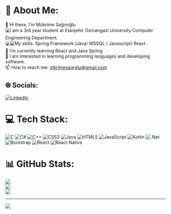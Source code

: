 # 💫 About Me:
👋 Hi there, I’m Mükrime Sağıroğlu<br>💻I am a 3rd year student at Eskişehir Osmangazi University Computer Engineering Department.<br>💻💻My skills: Spring Framework /Java/ MSSQL / Javascript/ React .<br>🌱 I’m currently learning React and Java Spring<br>👀 I am interested in learning programming languages and developing software.<br>📫 How to reach me: mkrimesagrglu@gmail.com

## 🌐 Socials:
[![LinkedIn](https://img.shields.io/badge/LinkedIn-%230077B5.svg?logo=linkedin&logoColor=white)](https://www.linkedin.com/in/m%C3%BCkrime-sa%C4%9F%C4%B1ro%C4%9Flu-68834a202/) 

# 💻 Tech Stack:
![C](https://img.shields.io/badge/c-%2300599C.svg?style=for-the-badge&logo=c&logoColor=white) ![C#](https://img.shields.io/badge/c%23-%23239120.svg?style=for-the-badge&logo=c-sharp&logoColor=white) ![C++](https://img.shields.io/badge/c++-%2300599C.svg?style=for-the-badge&logo=c%2B%2B&logoColor=white) ![CSS3](https://img.shields.io/badge/css3-%231572B6.svg?style=for-the-badge&logo=css3&logoColor=white) ![Java](https://img.shields.io/badge/java-%23ED8B00.svg?style=for-the-badge&logo=java&logoColor=white) ![HTML5](https://img.shields.io/badge/html5-%23E34F26.svg?style=for-the-badge&logo=html5&logoColor=white) ![JavaScript](https://img.shields.io/badge/javascript-%23323330.svg?style=for-the-badge&logo=javascript&logoColor=%23F7DF1E) ![Kotlin](https://img.shields.io/badge/kotlin-%230095D5.svg?style=for-the-badge&logo=kotlin&logoColor=white) ![.Net](https://img.shields.io/badge/.NET-5C2D91?style=for-the-badge&logo=.net&logoColor=white) ![Bootstrap](https://img.shields.io/badge/bootstrap-%23563D7C.svg?style=for-the-badge&logo=bootstrap&logoColor=white) ![React](https://img.shields.io/badge/react-%2320232a.svg?style=for-the-badge&logo=react&logoColor=%2361DAFB) ![React Native](https://img.shields.io/badge/react_native-%2320232a.svg?style=for-the-badge&logo=react&logoColor=%2361DAFB)

# 📊 GitHub Stats:
![](https://github-readme-stats.vercel.app/api?username=mukrime-s&theme=vue-dark&hide_border=true&include_all_commits=false&count_private=false)<br/>
![](https://github-readme-streak-stats.herokuapp.com/?user=mukrime-s&theme=vue-dark&hide_border=true)<br/>
![](https://github-readme-stats.vercel.app/api/top-langs/?username=mukrime-s&theme=vue-dark&hide_border=true&include_all_commits=false&count_private=false&layout=compact)

---
[![](https://visitcount.itsvg.in/api?id=mukrime-s&icon=0&color=1)](https://visitcount.itsvg.in)

<!-- Proudly created with GPRM ( https://gprm.itsvg.in ) -->
